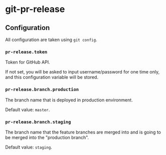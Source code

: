git-pr-release
==============

Configuration
-------------

All configuration are taken using `git config`.

### `pr-release.token`

Token for GitHub API.

If not set, you will be asked to input username/password for one time only,
and this configuration variable will be stored.

### `pr-release.branch.production`

The branch name that is deployed in production environment.

Default value: `master`.

### `pr-release.branch.staging`

The branch name that the feature branches are merged into and is going to be
merged into the "production branch".

Default value: `staging`.
